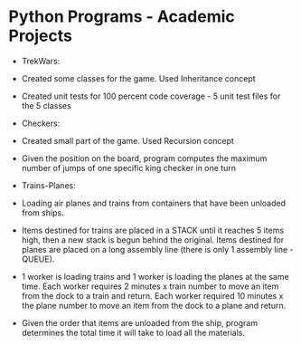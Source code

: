 # Python Programs - Academic Projects

* TrekWars:
 * Created some classes for the game. Used Inheritance concept
 * Created unit tests for 100 percent code coverage - 5 unit test files for the 5 classes
 
* Checkers:
 * Created small part of the game. Used Recursion concept
 * Given the position on the board, program computes the maximum number of jumps of one specific king checker in one turn
 
* Trains-Planes:
 * Loading air planes and trains from containers that have been unloaded from ships. 
 * Items destined for trains are placed in a STACK until it reaches 5 items high, then a new stack is begun behind the original. Items destined for planes are placed on a long assembly line (there is only 1 assembly line - QUEUE). 
 * 1 worker is loading trains and 1 worker is loading the planes at the same time. Each worker requires 2 minutes x train number to move an item from the dock to a train and return. Each worker required 10 minutes x the plane number to move an item from the dock to a plane and return. 
 * Given the order that items are unloaded from the ship, program determines the total time it will take to load all the materials.

 
